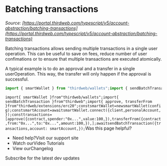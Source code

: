 # Batching transactions

*Source: [https://portal.thirdweb.com/typescript/v5/account-abstraction/batching-transactions](https://portal.thirdweb.com/typescript/v5/account-abstraction/batching-transactions)*

Batching transactions allows sending multiple transactions in a single user operation. This can be useful to save on fees, reduce number of user confimations or to ensure that multiple transactions are executed atomically.

A typical example is to do an approval and a transfer in a single userOperation. This way, the transfer will only happen if the approval is successful.

```typescript
import { smartWallet } from "thirdweb/wallets";import { sendBatchTransaction } from "thirdweb";import { approve, transferFrom } from "thirdweb/extensions/erc20"; const smartWallet = new smartWallet(config);const smartAccount = await smartWallet.connect({  client,  personalAccount,}); const transactions = [  approve({    contract,    spender: "0x...",    value: 100,  }),  transferFrom({    contract,    from: "0x...",    to: "0x...",    amount: 100,  }),]; await sendBatchTransaction({  transactions,  account: smartAccount,});
```

`import{ smartWallet }from"thirdweb/wallets";import{ sendBatchTransaction }from"thirdweb";import{ approve, transferFrom }from"thirdweb/extensions/erc20";constsmartWallet=newsmartWallet(config);constsmartAccount=awaitsmartWallet.connect({client,personalAccount,});consttransactions=[approve({contract,spender:"0x...",value:100,}),transferFrom({contract,from:"0x...",to:"0x...",amount:100,}),];awaitsendBatchTransaction({transactions,account: smartAccount,});`Was this page helpful?

* Need help?Visit our support site
* Watch ourVideo Tutorials
* View ourChangelog

Subscribe for the latest dev updates

